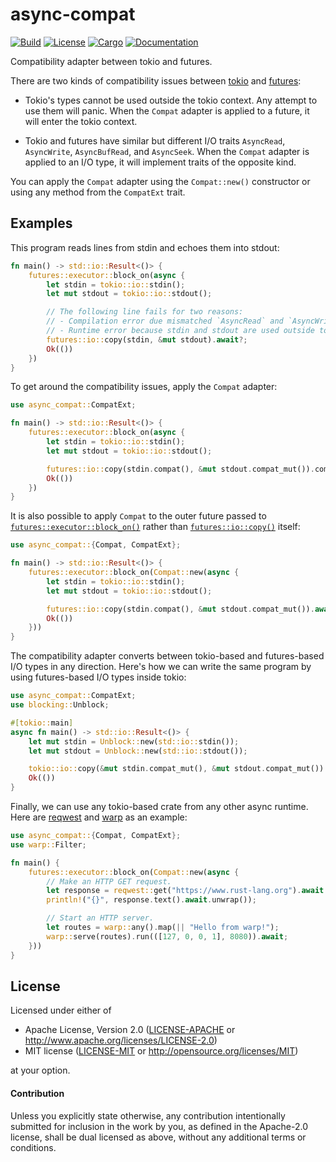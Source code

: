 # async-compat

[![Build](https://github.com/stjepang/async-compat/workflows/Build%20and%20test/badge.svg)](
https://github.com/stjepang/async-compat/actions)
[![License](https://img.shields.io/badge/license-MIT%2FApache--2.0-blue.svg)](
https://github.com/stjepang/async-compat)
[![Cargo](https://img.shields.io/crates/v/async-compat.svg)](
https://crates.io/crates/async-compat)
[![Documentation](https://docs.rs/async-compat/badge.svg)](
https://docs.rs/async-compat)

Compatibility adapter between tokio and futures.

There are two kinds of compatibility issues between [tokio] and [futures]:

- Tokio's types cannot be used outside the tokio context. Any attempt to use
them will panic. When the `Compat` adapter is applied to a future, it will enter the
tokio context.

- Tokio and futures have similar but different I/O traits `AsyncRead`, `AsyncWrite`,
`AsyncBufRead`, and `AsyncSeek`. When the `Compat` adapter is applied to an I/O type, it
will implement traits of the opposite kind.

You can apply the `Compat` adapter using the `Compat::new()` constructor or using any
method from the `CompatExt` trait.

## Examples

This program reads lines from stdin and echoes them into stdout:

```rust
fn main() -> std::io::Result<()> {
    futures::executor::block_on(async {
        let stdin = tokio::io::stdin();
        let mut stdout = tokio::io::stdout();

        // The following line fails for two reasons:
        // - Compilation error due mismatched `AsyncRead` and `AsyncWrite` traits.
        // - Runtime error because stdin and stdout are used outside tokio context.
        futures::io::copy(stdin, &mut stdout).await?;
        Ok(())
    })
}
```

To get around the compatibility issues, apply the `Compat` adapter:

```rust
use async_compat::CompatExt;

fn main() -> std::io::Result<()> {
    futures::executor::block_on(async {
        let stdin = tokio::io::stdin();
        let mut stdout = tokio::io::stdout();

        futures::io::copy(stdin.compat(), &mut stdout.compat_mut()).compat().await?;
        Ok(())
    })
}
```

It is also possible to apply `Compat` to the outer future passed to
[`futures::executor::block_on()`] rather than [`futures::io::copy()`] itself:

```rust
use async_compat::{Compat, CompatExt};

fn main() -> std::io::Result<()> {
    futures::executor::block_on(Compat::new(async {
        let stdin = tokio::io::stdin();
        let mut stdout = tokio::io::stdout();

        futures::io::copy(stdin.compat(), &mut stdout.compat_mut()).await?;
        Ok(())
    }))
}
```

The compatibility adapter converts between tokio-based and futures-based I/O types in any
direction. Here's how we can write the same program by using futures-based I/O types inside
tokio:

```rust
use async_compat::CompatExt;
use blocking::Unblock;

#[tokio::main]
async fn main() -> std::io::Result<()> {
    let mut stdin = Unblock::new(std::io::stdin());
    let mut stdout = Unblock::new(std::io::stdout());

    tokio::io::copy(&mut stdin.compat_mut(), &mut stdout.compat_mut()).await?;
    Ok(())
}
```

Finally, we can use any tokio-based crate from any other async runtime.
Here are [reqwest] and [warp] as an example:

```rust
use async_compat::{Compat, CompatExt};
use warp::Filter;

fn main() {
    futures::executor::block_on(Compat::new(async {
        // Make an HTTP GET request.
        let response = reqwest::get("https://www.rust-lang.org").await.unwrap();
        println!("{}", response.text().await.unwrap());

        // Start an HTTP server.
        let routes = warp::any().map(|| "Hello from warp!");
        warp::serve(routes).run(([127, 0, 0, 1], 8080)).await;
    }))
}
```

[blocking]: https://docs.rs/blocking
[futures]: https://docs.rs/futures
[reqwest]: https://docs.rs/reqwest
[tokio]: https://docs.rs/tokio
[warp]: https://docs.rs/warp
[`futures::io::copy()`]: https://docs.rs/futures/0.3/futures/io/fn.copy.html
[`futures::executor::block_on()`]: https://docs.rs/futures/0.3/futures/executor/fn.block_on.html

## License

Licensed under either of

 * Apache License, Version 2.0 ([LICENSE-APACHE](LICENSE-APACHE) or http://www.apache.org/licenses/LICENSE-2.0)
 * MIT license ([LICENSE-MIT](LICENSE-MIT) or http://opensource.org/licenses/MIT)

at your option.

#### Contribution

Unless you explicitly state otherwise, any contribution intentionally submitted
for inclusion in the work by you, as defined in the Apache-2.0 license, shall be
dual licensed as above, without any additional terms or conditions.
